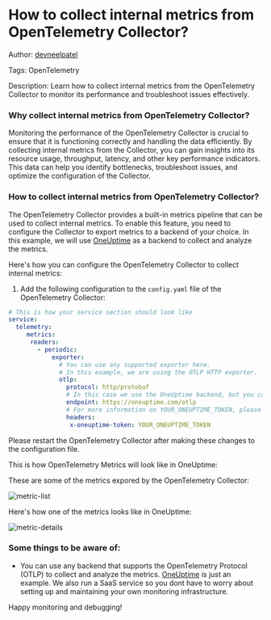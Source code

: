 # How to collect internal metrics from OpenTelemetry Collector?

Author: [devneelpatel](https://www.github.com/devneelpatel)

Tags: OpenTelemetry

Description: Learn how to collect internal metrics from the OpenTelemetry Collector to monitor its performance and troubleshoot issues effectively.

### Why collect internal metrics from OpenTelemetry Collector?

Monitoring the performance of the OpenTelemetry Collector is crucial to ensure that it is functioning correctly and handling the data efficiently. By collecting internal metrics from the Collector, you can gain insights into its resource usage, throughput, latency, and other key performance indicators. This data can help you identify bottlenecks, troubleshoot issues, and optimize the configuration of the Collector.

### How to collect internal metrics from OpenTelemetry Collector?

The OpenTelemetry Collector provides a built-in metrics pipeline that can be used to collect internal metrics. To enable this feature, you need to configure the Collector to export metrics to a backend of your choice. In this example, we will use [OneUptime](https://oneuptime.com) as a backend to collect and analyze the metrics.

Here's how you can configure the OpenTelemetry Collector to collect internal metrics:

1. Add the following configuration to the `config.yaml` file of the OpenTelemetry Collector:

```yaml
# This is how your service section should look like
service:
  telemetry:
     metrics:
      readers:
        - periodic:
            exporter:
              # You can use any supported exporter here. 
              # In this example, we are using the OTLP HTTP exporter.
              otlp:
                protocol: http/protobuf
                # In this case we use the OneUptime backend, but you can use any other backend that supports OTLP.
                endpoint: https://oneuptime.com/otlp
                # For more information on YOUR_ONEUPTIME_TOKEN, please refer to the OneUptime documentation here: https://oneuptime.com/docs/telemetry/open-telemetry
                headers:
                 x-oneuptime-token: YOUR_ONEUPTIME_TOKEN
```

Please restart the OpenTelemetry Collector after making these changes to the configuration file.

This is how OpenTelemetry Metrics will look like in OneUptime:

These are some of the metrics expored by the OpenTelemetry Collector:

![metric-list](/2025-01-22-how-to-collect-opentelemetry-collector-internal-metrics/metric-list.png)

Here's how one of the metrics looks like in OneUptime:

![metric-details](/2025-01-22-how-to-collect-opentelemetry-collector-internal-metrics/metric-details.png)


### Some things to be aware of:

- You can use any backend that supports the OpenTelemetry Protocol (OTLP) to collect and analyze the metrics. [OneUptime](https://oneuptime.com) is just an example. We also run a SaaS service so you dont have to worry about setting up and maintaining your own monitoring infrastructure.

Happy monitoring and debugging!